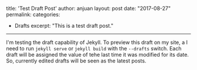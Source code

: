 title: 'Test Draft Post'
author: anjuan
layout: post
date: "2017-08-27"
permalink:
categories:
  - Drafts
excerpt: "This is a test draft post."
---

I'm testing the draft capability of Jekyll. To preview this draft on my site, a I need to run `jekyll serve` or `jekyll build` with the `--drafts` switch. Each draft will be assigned the value of tehe last time it was modified for its date. So, currently edited drafts will be seen as the latest posts.
